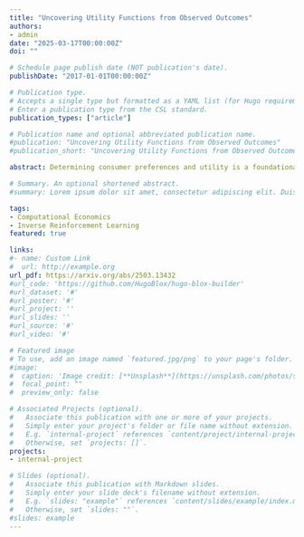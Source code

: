 ```yaml
---
title: "Uncovering Utility Functions from Observed Outcomes"
authors:
- admin
date: "2025-03-17T00:00:00Z"
doi: ""

# Schedule page publish date (NOT publication's date).
publishDate: "2017-01-01T00:00:00Z"

# Publication type.
# Accepts a single type but formatted as a YAML list (for Hugo requirements).
# Enter a publication type from the CSL standard.
publication_types: ["article"]

# Publication name and optional abbreviated publication name.
#publication: "Uncovering Utility Functions from Observed Outcomes"
#publication_short: "Uncovering Utility Functions from Observed Outcomes"

abstract: Determining consumer preferences and utility is a foundational challenge in economics. They are central in determining consumer behaviour through the utility-maximising consumer decision-making process. However, preferences and utilities are not observable and may not even be known to the individual making the choice; only the outcome is observed in the form of demand. Without the ability to observe the decision-making mechanism, demand estimation becomes a challenging task and current methods fall short due to lack of scalability or ability to identify causal effects. Estimating these effects is critical when considering changes in policy, such as pricing, the impact of taxes and subsidies, and the effect of a tariff. To address the shortcomings of existing methods, we combine revealed preference theory and inverse reinforcement learning to present a novel algorithm, Preference Extraction and Reward Learning (PEARL) which, to the best of our knowledge, is the only algorithm that can uncover a representation of the utility function that best rationalises observed consumer choice data given a specified functional form. We introduce a flexible utility function, the Input-Concave Neural Network which captures complex relationships across goods, including cross-price elasticities. Results show PEARL outperforms the benchmark on both noise-free and noisy synthetic data.

# Summary. An optional shortened abstract.
#summary: Lorem ipsum dolor sit amet, consectetur adipiscing elit. Duis posuere tellus ac convallis placerat. Proin tincidunt magna sed ex sollicitudin condimentum.

tags:
- Computational Economics
- Inverse Reinforcement Learning
featured: true

links:
#- name: Custom Link
#  url: http://example.org
url_pdf: https://arxiv.org/abs/2503.13432
#url_code: 'https://github.com/HugoBlox/hugo-blox-builder'
#url_dataset: '#'
#url_poster: '#'
#url_project: ''
#url_slides: ''
#url_source: '#'
#url_video: '#'

# Featured image
# To use, add an image named `featured.jpg/png` to your page's folder. 
#image:
#  caption: 'Image credit: [**Unsplash**](https://unsplash.com/photos/s9CC2SKySJM)'
#  focal_point: ""
#  preview_only: false

# Associated Projects (optional).
#   Associate this publication with one or more of your projects.
#   Simply enter your project's folder or file name without extension.
#   E.g. `internal-project` references `content/project/internal-project/index.md`.
#   Otherwise, set `projects: []`.
projects:
- internal-project

# Slides (optional).
#   Associate this publication with Markdown slides.
#   Simply enter your slide deck's filename without extension.
#   E.g. `slides: "example"` references `content/slides/example/index.md`.
#   Otherwise, set `slides: ""`.
#slides: example
---
```

